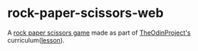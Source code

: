 # rock-paper-scissors-web
A [rock paper scissors game](https://ketanpatil1.github.io/rock-paper-scissors-web/) made as part of [TheOdinProject's](https://github.com/TheOdinProject/) curriculum([lesson](https://www.theodinproject.com/lessons/foundations-rock-paper-scissors)).
